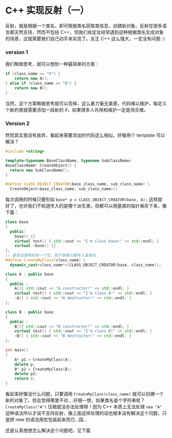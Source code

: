 # C++ 实现反射（一）
反射，就是根据一个类名，即可根据类名获取类信息，创建新对象。反射在很多语言都天然支持，然而不包括 C++，但我们肯定会经常遇到这种根据类名生成对象的场景，这就需要我们自己动手来实现了。反正 C++ 这么强大，一定没有问题 :）
### version 1
我们略做思考，就可以想到一种最简单的方案：

```C++
if (class_name == "A") {
    return new A();
} else if (class_name == "B") {
    return new B();
} ...
```
当然，这个方案略做思考就可以否掉，这么暴力毫无美感，代码难以维护，每定义个新的类就需要添加一段新的 if，如果很多人共用和维护一定是场灾难。

### Version 2
然而其实我没有放弃，看起来需要添加的代码这么相似，好像用个 template 可以解决？

```C++
#include <string>

template<typename BaseClassName, typename SubClassName>
BaseClassName* CreateObject() {
  return new SubClassName();
}

#define CLASS_OBJECT_CREATOR(base_class_name, sub_class_name) \
  CreateObject<base_class_name, sub_class_name>()
```
每次调用的时候只要形如 `base* p = CLASS_OBJECT_CREATOR(base, A);` 这样就好了，也许我们不知道传入的是哪个派生类，但都可以用基类的指针保存下来，像下面：

```c++
class base
{
  public:
    base() {}
    virtual test() { std::cout << "I'm class base!" << std::endl; }
    virtual ~base() {}
};
// 基类这里再封装一个宏，就不用每次都传入基类名
#define CreateMyClass(class_name) \
  dynamic_cast<class_name*>(CLASS_OBJECT_CREATOR(base, class_name));

class A : public base
{
  public :
    A(){ std::cout << "A constructor!" << std::endl; }
    virtual test() { std::cout << "I'm class A!" << std::endl; }
    ~A() { std::cout << "A destructor!" << std::endl; }
};

class B : public base
{
  public :
    B(){ std::cout << "B constructor!" << std::endl; }
    virtual test() { std::cout << "I'm class B!" << std::endl; }
    ~B() { std::cout << "B destructor!" << std::endl; }
};

int main()
{
    A* p1 = CreateMyClass(A);
    delete p;
    B* p2 = CreateMyClass(B);
    delete p2;
    return 0;
}
```
看起来好像没什么问题，只要调用 `CreateMyClass(class_name)` 就可以创建一个新的对象了。但总觉得哪里不对....仔细一想，如果类名是个字符串呢？`CreateMyClass("A")` 压根就没办法处理呀！因为 C++ 本质上无法处理 `new "A"` 这种语法所以才说不支持反射，像上面这样处理的话也根本没有解决这个问题，只是把 new 的语法用宏包装起来而已...囧...

还是认真想想怎么解决这个问题吧，见下篇
